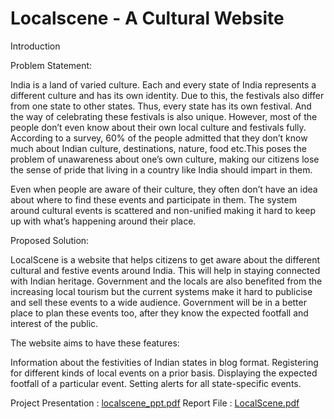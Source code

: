 # Localscene - A Cultural Website
 

Introduction

Problem Statement:

India is a land of varied culture. Each and every state of India represents a different culture and has its own identity. Due to this, the festivals also differ from one state to other states. Thus, every state has its own festival. And the way of celebrating these festivals is also unique. However, most of the people don’t even know about their own local culture and festivals fully. According to a survey, 60% of the people admitted that they don’t know much about Indian culture, destinations, nature, food etc.This poses the problem of unawareness about one’s own culture, making our citizens lose the sense of pride that living in a country like India should impart in them.

Even when people are aware of their culture, they often don’t have an idea about where to find these events and participate in them. The system around cultural events is scattered and non-unified making it hard to keep up with what’s happening around their place.


Proposed Solution:

LocalScene is a website that helps citizens to get aware about the different cultural and festive events around India. This will help in staying connected with Indian heritage. Government and the locals are also benefited from the increasing local tourism but the current systems make it hard to publicise and sell these events to a wide audience. Government will be in a better place to plan these events too, after they know the expected footfall and interest of the public.

The website aims to have these features:


Information about the festivities of Indian states in blog format.
Registering for different kinds of local events on a prior basis.
Displaying the expected footfall of a particular event.
Setting alerts for all state-specific events.


Project Presentation : [localscene_ppt.pdf](https://github.com/user-attachments/files/15900380/localscene_ppt.pdf)
Report File : [LocalScene.pdf](https://github.com/user-attachments/files/15900390/LocalScene.pdf)
